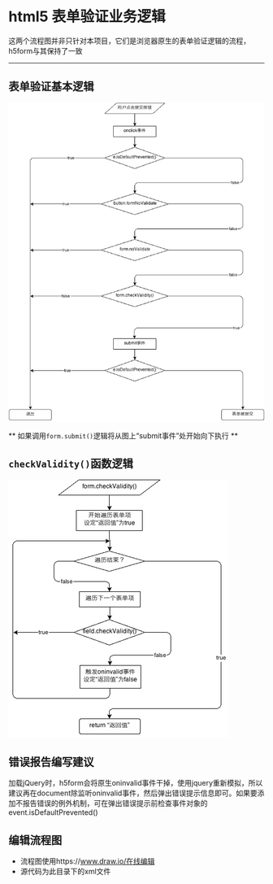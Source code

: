 html5 表单验证业务逻辑
======

这两个流程图并非只针对本项目，它们是浏览器原生的表单验证逻辑的流程，h5form与其保持了一致

----------

## 表单验证基本逻辑

![表单验证基本逻辑](submit.gif)

** 如果调用`form.submit()`逻辑将从图上“submit事件”处开始向下执行 **

## `checkValidity()`函数逻辑

![form.checkValidity()函数逻辑](checkValidity.gif)

## 错误报告编写建议

加载jQuery时，h5form会将原生oninvalid事件干掉，使用jquery重新模拟，所以建议再在document除监听oninvalid事件，然后弹出错误提示信息即可。如果要添加不报告错误的例外机制，可在弹出错误提示前检查事件对象的event.isDefaultPrevented()

## 编辑流程图

- 流程图使用https://www.draw.io/在线编辑
- 源代码为此目录下的xml文件
